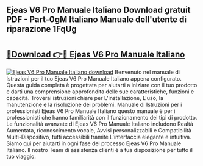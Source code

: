 ## Ejeas V6 Pro Manuale Italiano Download gratuit PDF - Part-0gM Italiano Manuale dell'utente di riparazione 1FqUg

# <h2><a href="http://dfd640.blite.top/?on=Ejeas+V6+Pro+Manuale+Italiano">🔗Download 👉🔴 Ejeas V6 Pro Manuale Italiano</a></h2>

[![Ejeas V6 Pro Manuale Italiano download](https://i.imgur.com/lujVjoI.png)](http://dfd640.blite.top/?on=Ejeas+V6+Pro+Manuale+Italiano)
Benvenuto nel manuale di Istruzioni per il tuo Ejeas V6 Pro Manuale Italiano appena configurato. Questa guida completa è progettata per aiutarti a iniziare con il tuo prodotto e darti una comprensione approfondita delle sue caratteristiche, funzioni e capacità. Troverai istruzioni chiare per L'installazione, L'uso, la manutenzione e la risoluzione dei problemi. Manuale di Istruzioni per i professionisti Ejeas V6 Pro Manuale Italiano questo manuale è per i professionisti che hanno familiarità con il funzionamento dei tipi di prodotto. Le funzionalità avanzate di Ejeas V6 Pro Manuale Italiano includono Realtà Aumentata, riconoscimento vocale, Avvisi personalizzabili e Compatibilità Multi-Dispositivo, tutti accessibili tramite L'interfaccia elegante e intuitiva. Siamo qui per aiutarti in ogni fase del processo Ejeas V6 Pro Manuale Italiano. Il nostro Team di assistenza clienti è a tua disposizione per tutto il tuo viaggio.
